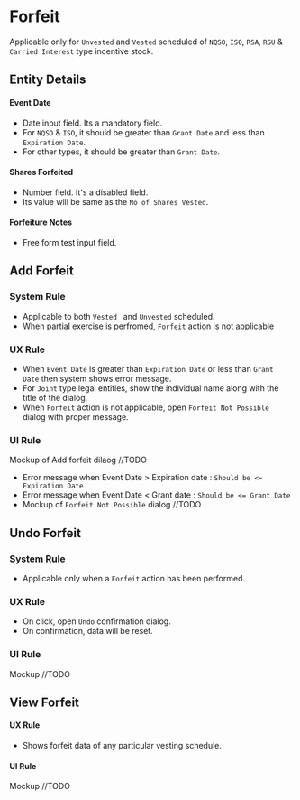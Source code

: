 # Forfeit

Applicable only for `Unvested` and `Vested` scheduled of `NQSO`, `ISO`, `RSA`, `RSU` & `Carried Interest` type incentive stock.

## Entity Details

#### Event Date

- Date input field. Its a mandatory field.
- For `NQSO` & `ISO`, it should be greater than `Grant Date` and less than `Expiration Date`.
- For other types, it should be greater than `Grant Date`.

#### Shares Forfeited

- Number field. It's a disabled field.
- Its value will be same as the `No of Shares Vested`.

#### Forfeiture Notes

- Free form test input field.



## Add Forfeit

### System Rule

- Applicable to both `Vested ` and `Unvested` scheduled.
- When partial exercise is perfromed, `Forfeit` action is not applicable

### UX Rule

- When `Event Date` is greater than `Expiration Date` or less than `Grant Date` then system shows error message.
- For `Joint` type legal entities, show the individual name along with the title of the dialog.
- When `Forfeit` action is not applicable, open `Forfeit Not Possible` dialog with proper message.

### UI Rule

Mockup of Add forfeit dilaog  //TODO

- Error message when Event Date > Expiration date : `Should be <= Expiration Date`
- Error message when Event Date < Grant date : `Should be <= Grant Date`
- Mockup of `Forfeit Not Possible` dialog //TODO



## Undo Forfeit

### System Rule

- Applicable only when a `Forfeit` action has been performed.

### UX Rule

- On click, open `Undo` confirmation dialog.
- On confirmation, data will be reset.

### UI Rule

Mockup //TODO



## View Forfeit

#### UX Rule

- Shows forfeit data of any particular vesting schedule.

#### UI Rule

Mockup //TODO

